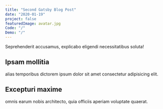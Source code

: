 ```yaml
---
title: "Second Gatsby Blog Post"
date: "2020-01-19"
project: false
featuredImage: avatar.jpg
Code: "/"
Demo: "/"
---
```

Seprehenderit accusamus, explicabo eligendi necessitatibus soluta!

## Ipsam mollitia

alias temporibus dictorem ipsum dolor sit amet consectetur adipisicing elit.

## Excepturi maxime

omnis earum nobis architecto, quia officiis aperiam voluptate quaerat.